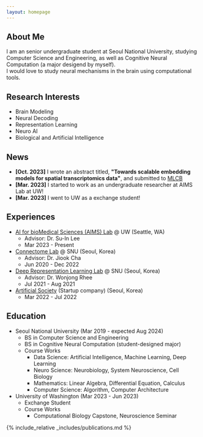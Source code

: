 ```yaml
---
layout: homepage
---
```


## About Me

I am an senior undergraduate student at Seoul National University, studying Computer Science and Engineering, as well as Cognitive Neural Computation (a major desigend by myself).    
I would love to study neural mechanisms in the brain using computational tools.

## Research Interests

- Brain Modeling
- Neural Decoding
- Representation Learning
- Neuro AI
- Biological and Artificial Intelligence

## News
- **[Oct. 2023]** I wrote an abstract titled, **"Towards scalable embedding models for spatial transcriptomics data"**, and submitted to [MLCB](https://mlcb.github.io/)
- **[Mar. 2023]** I started to work as an undergraduate researcher at AIMS Lab at UW!
- **[Mar. 2023]** I went to UW as a exchange student!

## Experiences
- [AI for bioMedical Sciences (AIMS) Lab](https://suinlee.cs.washington.edu/home) @ UW (Seattle, WA)
  - Advisor: Dr. Su-In Lee
  - Mar 2023 - Present
- [Connectome Lab](https://sites.google.com/connectomelab.net/snu/) @ SNU (Seoul, Korea)
  - Advisor: Dr. Jiook Cha
  - Jun 2020 - Dec 2022
- [Deep Representation Learning Lab](https://drl.snu.ac.kr/) @ SNU  (Seoul, Korea)
  - Advisor: Dr. Wonjong Rhee
  - Jul 2021 - Aug 2021
- [Artificial Society](https://www.artificial.sc/) (Startup company) (Seoul, Korea)
  - Mar 2022 - Jul 2022


## Education
- Seoul National University (Mar 2019 - expected Aug 2024)
  - BS in Computer Science and Engineering
  - BS in Cognitive Neural Computation (student-designed major)
  - Course Works
    - Data Science: Artificial Intelligence, Machine Learning, Deep Learning
    - Neuro Science: Neurobiology, System Neuroscience, Cell Biology
    - Mathematics: Linear Algebra, Differential Equation, Calculus
    - Computer Science: Algorithm, Computer Architecture
- University of Washington (Mar 2023 - Jun 2023)
  - Exchange Student
  - Course Works
    - Computational Biology Capstone, Neuroscience Seminar

{% include_relative _includes/publications.md %}
